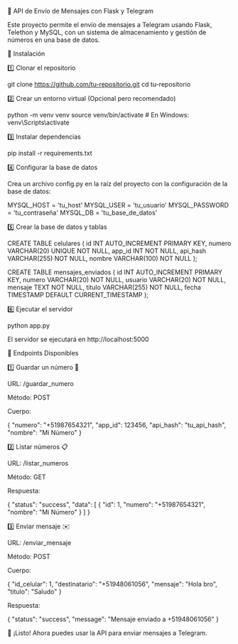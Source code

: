 📌 API de Envío de Mensajes con Flask y Telegram

Este proyecto permite el envío de mensajes a Telegram usando Flask, Telethon y MySQL, con un sistema de almacenamiento y gestión de números en una base de datos.

🚀 Instalación

1️⃣ Clonar el repositorio

git clone https://github.com/tu-repositorio.git
cd tu-repositorio

2️⃣ Crear un entorno virtual (Opcional pero recomendado)

python -m venv venv
source venv/bin/activate  # En Windows: venv\Scripts\activate

3️⃣ Instalar dependencias

pip install -r requirements.txt

4️⃣ Configurar la base de datos

Crea un archivo config.py en la raíz del proyecto con la configuración de la base de datos:

MYSQL_HOST = 'tu_host'
MYSQL_USER = 'tu_usuario'
MYSQL_PASSWORD = 'tu_contraseña'
MYSQL_DB = 'tu_base_de_datos'

5️⃣ Crear la base de datos y tablas

CREATE TABLE celulares (
    id INT AUTO_INCREMENT PRIMARY KEY,
    numero VARCHAR(20) UNIQUE NOT NULL,
    app_id INT NOT NULL,
    api_hash VARCHAR(255) NOT NULL,
    nombre VARCHAR(100) NOT NULL
);

CREATE TABLE mensajes_enviados (
    id INT AUTO_INCREMENT PRIMARY KEY,
    numero VARCHAR(20) NOT NULL,
    usuario VARCHAR(20) NOT NULL,
    mensaje TEXT NOT NULL,
    titulo VARCHAR(255) NOT NULL,
    fecha TIMESTAMP DEFAULT CURRENT_TIMESTAMP
);

6️⃣ Ejecutar el servidor

python app.py

El servidor se ejecutará en http://localhost:5000

📡 Endpoints Disponibles

1️⃣ Guardar un número 📲

URL: /guardar_numero

Método: POST

Cuerpo:

{
  "numero": "+51987654321",
  "app_id": 123456,
  "api_hash": "tu_api_hash",
  "nombre": "Mi Número"
}

2️⃣ Listar números 📋

URL: /listar_numeros

Método: GET

Respuesta:

{
  "status": "success",
  "data": [
    {
      "id": 1,
      "numero": "+51987654321",
      "nombre": "Mi Número"
    }
  ]
}

3️⃣ Enviar mensaje ✉️

URL: /enviar_mensaje

Método: POST

Cuerpo:

{
  "id_celular": 1,
  "destinatario": "+51948061056",
  "mensaje": "Hola bro",
  "titulo": "Saludo"
}

Respuesta:

{
  "status": "success",
  "message": "Mensaje enviado a +51948061056"
}

🚀 ¡Listo! Ahora puedes usar la API para enviar mensajes a Telegram.


